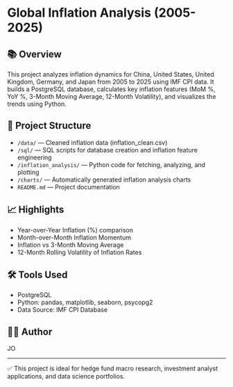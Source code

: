 # Global Inflation Analysis (2005-2025)

## 📚 Overview
This project analyzes inflation dynamics for China, United States, United Kingdom, Germany, and Japan from 2005 to 2025 using IMF CPI data. It builds a PostgreSQL database, calculates key inflation features (MoM %, YoY %, 3-Month Moving Average, 12-Month Volatility), and visualizes the trends using Python.

## 📂 Project Structure
- `/data/` — Cleaned inflation data (inflation_clean.csv)
- `/sql/` — SQL scripts for database creation and inflation feature engineering
- `/inflation_analysis/` — Python code for fetching, analyzing, and plotting
- `/charts/` — Automatically generated inflation analysis charts
- `README.md` — Project documentation

## 📈 Highlights
- Year-over-Year Inflation (%) comparison
- Month-over-Month Inflation Momentum
- Inflation vs 3-Month Moving Average
- 12-Month Rolling Volatility of Inflation Rates

## 🛠️ Tools Used
- PostgreSQL
- Python: pandas, matplotlib, seaborn, psycopg2
- Data Source: IMF CPI Database

## 🧑‍💻 Author
JO

---

✅ This project is ideal for hedge fund macro research, investment analyst applications, and data science portfolios.

